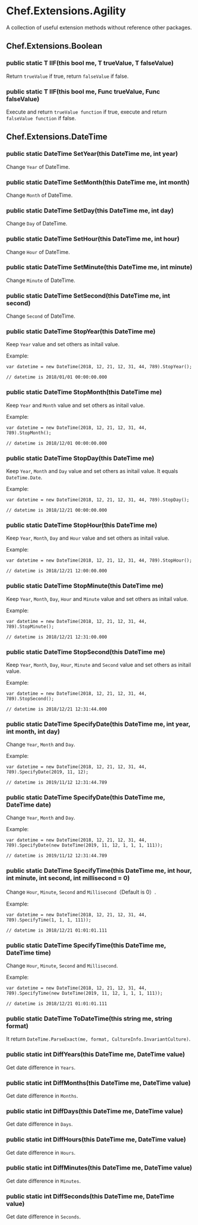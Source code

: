 # Chef.Extensions.Agility

A collection of useful extension methods without reference other packages.

## Chef.Extensions.Boolean

### public static T IIF<T>(this bool me, T trueValue, T falseValue)

Return `trueValue` if true, return `falseValue` if false.

### public static T IIF<T>(this bool me, Func<T> trueValue, Func<T> falseValue)

Execute and return `trueValue function` if true, execute and return `falseValue function` if false.

## Chef.Extensions.DateTime

### public static DateTime SetYear(this DateTime me, int year)

Change `Year` of DateTime.

### public static DateTime SetMonth(this DateTime me, int month)

Change `Month` of DateTime.

### public static DateTime SetDay(this DateTime me, int day)

Change `Day` of DateTime.

### public static DateTime SetHour(this DateTime me, int hour)

Change `Hour` of DateTime.

### public static DateTime SetMinute(this DateTime me, int minute)

Change `Minute` of DateTime.

### public static DateTime SetSecond(this DateTime me, int second)

Change `Second` of DateTime.

### public static DateTime StopYear(this DateTime me)

Keep `Year` value and set others as initail value.

Example:

    var datetime = new DateTime(2018, 12, 21, 12, 31, 44, 789).StopYear();
    
    // datetime is 2018/01/01 00:00:00.000

### public static DateTime StopMonth(this DateTime me)

Keep `Year` and `Month` value and set others as initail value.

Example:

    var datetime = new DateTime(2018, 12, 21, 12, 31, 44, 789).StopMonth();
    
    // datetime is 2018/12/01 00:00:00.000

### public static DateTime StopDay(this DateTime me)

Keep `Year`, `Month` and `Day` value and set others as initail value. It equals `DateTime.Date`.

Example:

    var datetime = new DateTime(2018, 12, 21, 12, 31, 44, 789).StopDay();
    
    // datetime is 2018/12/21 00:00:00.000

### public static DateTime StopHour(this DateTime me)

Keep `Year`, `Month`, `Day` and `Hour` value and set others as initail value.

Example:

    var datetime = new DateTime(2018, 12, 21, 12, 31, 44, 789).StopHour();
    
    // datetime is 2018/12/21 12:00:00.000

### public static DateTime StopMinute(this DateTime me)

Keep `Year`, `Month`, `Day`, `Hour` and `Minute` value and set others as initail value.

Example:

    var datetime = new DateTime(2018, 12, 21, 12, 31, 44, 789).StopMinute();
    
    // datetime is 2018/12/21 12:31:00.000

### public static DateTime StopSecond(this DateTime me)

Keep `Year`, `Month`, `Day`, `Hour`, `Minute` and `Second` value and set others as initail value.

Example:

    var datetime = new DateTime(2018, 12, 21, 12, 31, 44, 789).StopSecond();
    
    // datetime is 2018/12/21 12:31:44.000

### public static DateTime SpecifyDate(this DateTime me, int year, int month, int day)

Change `Year`, `Month` and `Day`.

Example:

    var datetime = new DateTime(2018, 12, 21, 12, 31, 44, 789).SpecifyDate(2019, 11, 12);
    
    // datetime is 2019/11/12 12:31:44.789

### public static DateTime SpecifyDate(this DateTime me, DateTime date)

Change `Year`, `Month` and `Day`.

Example:

    var datetime = new DateTime(2018, 12, 21, 12, 31, 44, 789).SpecifyDate(new DateTime(2019, 11, 12, 1, 1, 1, 111));
    
    // datetime is 2019/11/12 12:31:44.789

### public static DateTime SpecifyTime(this DateTime me, int hour, int minute, int second, int millisecond = 0)

Change `Hour`, `Minute`, `Second` and `Millisecond`（Default is 0）.

Example:

    var datetime = new DateTime(2018, 12, 21, 12, 31, 44, 789).SpecifyTime(1, 1, 1, 111));
    
    // datetime is 2018/12/21 01:01:01.111

### public static DateTime SpecifyTime(this DateTime me, DateTime time)

Change `Hour`, `Minute`, `Second` and `Millisecond`.

Example:

    var datetime = new DateTime(2018, 12, 21, 12, 31, 44, 789).SpecifyTime(new DateTime(2019, 11, 12, 1, 1, 1, 111));
    
    // datetime is 2018/12/21 01:01:01.111

### public static DateTime ToDateTime(this string me, string format)

It return `DateTime.ParseExact(me, format, CultureInfo.InvariantCulture)`.

### public static int DiffYears(this DateTime me, DateTime value)

Get date difference in `Years`.

### public static int DiffMonths(this DateTime me, DateTime value)

Get date difference in `Months`.

### public static int DiffDays(this DateTime me, DateTime value)

Get date difference in `Days`.

### public static int DiffHours(this DateTime me, DateTime value)

Get date difference in `Hours`.

### public static int DiffMinutes(this DateTime me, DateTime value)

Get date difference in `Minutes`.

### public static int DiffSeconds(this DateTime me, DateTime value)

Get date difference in `Seconds`.

